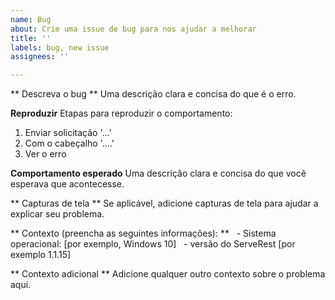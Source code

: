 ```yaml
---
name: Bug
about: Crie uma issue de bug para nos ajudar a melhorar
title: ''
labels: bug, new issue
assignees: ''

---
```


** Descreva o bug **
Uma descrição clara e concisa do que é o erro.

**Reproduzir**
Etapas para reproduzir o comportamento:
1. Enviar solicitação '...'
2. Com o cabeçalho '....'
3. Ver o erro

**Comportamento esperado**
Uma descrição clara e concisa do que você esperava que acontecesse.

** Capturas de tela **
Se aplicável, adicione capturas de tela para ajudar a explicar seu problema.

** Contexto (preencha as seguintes informações): **
  - Sistema operacional: [por exemplo, Windows 10]
  - versão do ServeRest [por exemplo 1.1.15]

** Contexto adicional **
Adicione qualquer outro contexto sobre o problema aqui.
